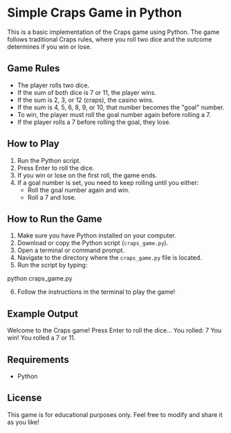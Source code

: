 # Simple Craps Game in Python

This is a basic implementation of the Craps game using Python. The game follows traditional Craps rules, where you roll two dice and the outcome determines if you win or lose.

## Game Rules

- The player rolls two dice.
- If the sum of both dice is 7 or 11, the player wins.
- If the sum is 2, 3, or 12 (craps), the casino wins.
- If the sum is 4, 5, 6, 8, 9, or 10, that number becomes the "goal" number.
- To win, the player must roll the goal number again before rolling a 7.
- If the player rolls a 7 before rolling the goal, they lose.

## How to Play

1. Run the Python script.
2. Press Enter to roll the dice.
3. If you win or lose on the first roll, the game ends.
4. If a goal number is set, you need to keep rolling until you either:
   - Roll the goal number again and win.
   - Roll a 7 and lose.

## How to Run the Game

1. Make sure you have Python installed on your computer.
2. Download or copy the Python script (`craps_game.py`).
3. Open a terminal or command prompt.
4. Navigate to the directory where the `craps_game.py` file is located.
5. Run the script by typing:

python craps_game.py

6. Follow the instructions in the terminal to play the game!

## Example Output

Welcome to the Craps game! Press Enter to roll the dice... You rolled: 7 You win! You rolled a 7 or 11.


## Requirements

- Python

## License

This game is for educational purposes only. Feel free to modify and share it as you like!